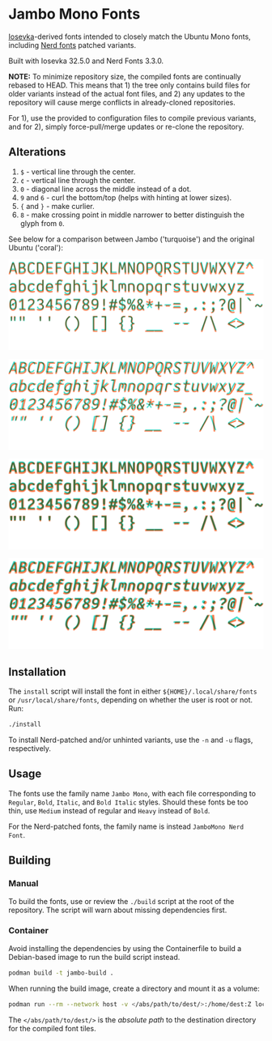 # Jambo Mono Fonts

[Iosevka](https://github.com/be5invis/Iosevka)-derived fonts intended to closely
match the Ubuntu Mono fonts, including
[Nerd fonts](https://github.com/ryanoasis/nerd-fonts) patched variants.

Built with Iosevka 32.5.0 and Nerd Fonts 3.3.0.

**NOTE:** To minimize repository size, the compiled fonts are continually
rebased to HEAD. This means that 1) the tree only contains build files for older
variants instead of the actual font files, and 2) any updates to the repository
will cause merge conflicts in already-cloned repositories.

For 1), use the provided to configuration files to compile previous variants,
and for 2), simply force-pull/merge updates or re-clone the repository.

## Alterations

1. `$` - vertical line through the center.
2. `¢` - vertical line through the center.
3. `0` - diagonal line across the middle instead of a dot.
4. `9` and `6` - curl the bottom/top (helps with hinting at lower sizes).
5. `{` and `}` - make curlier.
6. `8` - make crossing point in middle narrower to better distinguish the glyph
   from `0`.

See below for a comparison between Jambo ('turquoise') and the original Ubuntu
('coral'):

![Regular](assets/comparison-R.png)

![Italic](assets/comparison-RI.png)

![Bold](assets/comparison-B.png)

![Bold Italic](assets/comparison-BI.png)

## Installation

The `install` script will install the font in either
`${HOME}/.local/share/fonts` or `/usr/local/share/fonts`, depending on whether
the user is root or not. Run:

```bash
./install
```

To install Nerd-patched and/or unhinted variants, use the `-n` and `-u` flags,
respectively.

## Usage

The fonts use the family name `Jambo Mono`, with each file corresponding to
`Regular`, `Bold`, `Italic`, and `Bold Italic` styles. Should these fonts be too
thin, use `Medium` instead of regular and `Heavy` instead of `Bold`.

For the Nerd-patched fonts, the family name is instead `JamboMono Nerd Font`.

## Building

### Manual

To build the fonts, use or review the `./build` script at the root of the
repository. The script will warn about missing dependencies first.

### Container

Avoid installing the dependencies by using the Containerfile to build a
Debian-based image to run the build script instead.

```sh
podman build -t jambo-build .
```

When running the build image, create a directory and mount it as a volume:

```sh
podman run --rm --network host -v </abs/path/to/dest/>:/home/dest:Z localhost/jambo-build:latest
```

The `</abs/path/to/dest/>` is the _absolute path_ to the destination directory
for the compiled font tiles.
